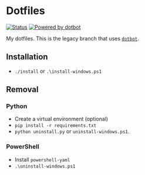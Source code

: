 # Dotfiles

[![Status](https://github.com/sitiom/dotfiles/workflows/dotfiles/badge.svg?branch=main)](https://github.com/sitiom/dotfiles/actions)
[![Powered by dotbot][dbshield]][dblink]

[dblink]: https://github.com/anishathalye/dotbot
[dbshield]: https://img.shields.io/badge/powered%20by-dotbot-blue?style=flat

My dotfiles. This is the legacy branch that uses [`dotbot`](https://github.com/anishathalye/dotbot).

## Installation

- `./install` or `.\install-windows.ps1`

## Removal

### Python
- Create a virtual environment (optional)
- `pip install -r requirements.txt`
- `python uninstall.py` or `uninstall-windows.ps1`.

### PowerShell
- Install `powershell-yaml`
- `.\uninstall-windows.ps1`
